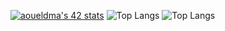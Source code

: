 [![aoueldma's 42 stats](https://badge.mediaplus.ma/colorfulwaves/aoueldma)](https://github.com/oakoudad/badge42)
![Top Langs](https://github-readme-stats.vercel.app/api/top-langs/?username=speranos&layout=compact)
![Top Langs](https://github-readme-stats.vercel.app/api/top-langs/?username=speranos&size_weight=0.5&count_weight=0.5)
